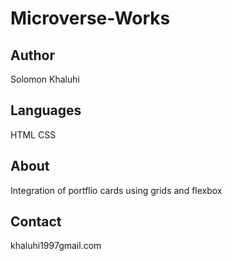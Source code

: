 # Microverse-Works

## Author 
Solomon Khaluhi

## Languages
HTML
CSS

## About
Integration of portflio cards using grids and flexbox

## Contact
khaluhi1997gmail.com
